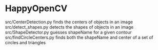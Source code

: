 # HappyOpenCV

src/CenterDetection.py finds the centers of objects in an image
src/detect_shapes.py detects the shapes of objects in an image
src/ShapeDetector.py guesses shapeName for a given contour
src/findCircleCenters.py finds both the shapeName and center of a set of circles and triangles
